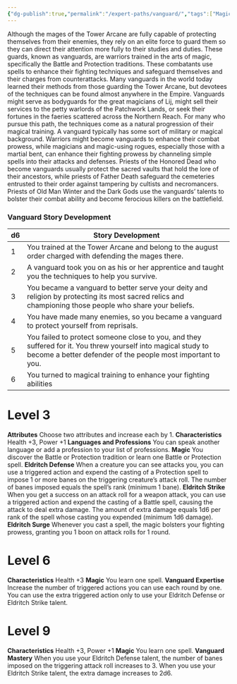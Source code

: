 ```yaml
---
{"dg-publish":true,"permalink":"/expert-paths/vanguard/","tags":["Magic"]}
---
```


Although the mages of the Tower Arcane are fully capable of protecting themselves from their enemies, they rely on an elite force to guard them so they can direct their attention more fully to their studies and duties. These guards, known as vanguards, are warriors trained in the arts of magic, specifically the Battle and Protection traditions. These combatants use spells to enhance their fighting techniques and safeguard themselves and their charges from counterattacks.
Many vanguards in the world today learned their methods from those guarding the Tower Arcane, but devotees of the techniques can be found almost anywhere in the Empire. Vanguards might serve as bodyguards for the great magicians of Lij, might sell their services to the petty warlords of the Patchwork Lands, or seek their fortunes in the faeries scattered across the Northern Reach. For many who pursue this path, the techniques come as a natural progression of their magical training.
A vanguard typically has some sort of military or magical background. Warriors might become vanguards to enhance their combat prowess, while magicians and magic-using rogues, especially those with a martial bent, can enhance their fighting prowess by channeling simple spells into their attacks and defenses. Priests of the Honored Dead who become vanguards usually protect the sacred vaults that hold the lore of their ancestors, while priests of Father Death safeguard the cemeteries entrusted to their order against tampering by cultists and necromancers.
Priests of Old Man Winter and the Dark Gods use the vanguards’ talents to bolster their combat ability and become ferocious killers on the battlefield.
### Vanguard Story Development

| d6  | Story Development                                                                                                                                                            |
| --- | ---------------------------------------------------------------------------------------------------------------------------------------------------------------------------- |
| 1   | You trained at the Tower Arcane and belong to the august order charged with defending the mages there.                                                                       |
| 2   | A vanguard took you on as his or her apprentice and taught you the techniques to help you survive.                                                                           |
| 3   | You became a vanguard to better serve your deity and religion by protecting its most sacred relics and championing those people who share your beliefs.                      |
| 4   | You have made many enemies, so you became a vanguard to protect yourself from reprisals.                                                                                     |
| 5   | You failed to protect someone close to you, and they suffered for it. You threw yourself into magical study to become a better defender of the people most important to you. |
| 6   | You turned to magical training to enhance your fighting abilities                                                                                                            |
# Level 3
**Attributes** Choose two attributes and increase each by 1.
**Characteristics** Health +3, Power +1
**Languages and Professions** You can speak another language or add a profession to your list of professions.
**Magic** You discover the Battle or Protection tradition or learn one Battle or Protection spell.
**Eldritch Defense** When a creature you can see attacks you, you can use a triggered action and expend the casting of a Protection spell to impose 1 or more banes on the triggering creature’s attack roll. The number of banes imposed equals the spell’s rank (minimum 1 bane).
**Eldritch Strike** When you get a success on an attack roll for a weapon attack, you can use a triggered action and expend the casting of a Battle spell, causing the attack to deal extra damage. The amount of extra damage equals 1d6 per rank of the spell whose casting you expended (minimum 1d6 damage).
**Eldritch Surge** Whenever you cast a spell, the magic bolsters your fighting prowess, granting you 1 boon on attack rolls for 1 round.
# Level 6
**Characteristics** Health +3
**Magic** You learn one spell.
**Vanguard Expertise** Increase the number of triggered actions you can use each round by one. You can use the extra triggered action only to use your Eldritch Defense or Eldritch Strike talent.
# Level 9
**Characteristics** Health +3, Power +1
**Magic** You learn one spell.
**Vanguard Mastery** When you use your Eldritch Defense talent, the number of banes imposed on the triggering attack roll increases to 3. When you use your Eldritch Strike talent, the extra damage increases to 2d6.